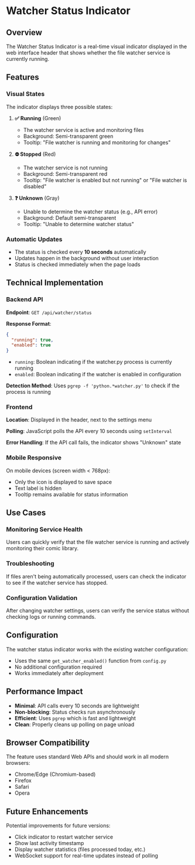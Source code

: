 # Watcher Status Indicator

## Overview

The Watcher Status Indicator is a real-time visual indicator displayed in the web interface header that shows whether the file watcher service is currently running.

## Features

### Visual States

The indicator displays three possible states:

1. **✅ Running** (Green)
   - The watcher service is active and monitoring files
   - Background: Semi-transparent green
   - Tooltip: "File watcher is running and monitoring for changes"

2. **⛔ Stopped** (Red)
   - The watcher service is not running
   - Background: Semi-transparent red
   - Tooltip: "File watcher is enabled but not running" or "File watcher is disabled"

3. **❓ Unknown** (Gray)
   - Unable to determine the watcher status (e.g., API error)
   - Background: Default semi-transparent
   - Tooltip: "Unable to determine watcher status"

### Automatic Updates

- The status is checked every **10 seconds** automatically
- Updates happen in the background without user interaction
- Status is checked immediately when the page loads

## Technical Implementation

### Backend API

**Endpoint**: `GET /api/watcher/status`

**Response Format**:
```json
{
  "running": true,
  "enabled": true
}
```

- `running`: Boolean indicating if the watcher.py process is currently running
- `enabled`: Boolean indicating if the watcher is enabled in configuration

**Detection Method**: Uses `pgrep -f 'python.*watcher.py'` to check if the process is running

### Frontend

**Location**: Displayed in the header, next to the settings menu

**Polling**: JavaScript polls the API every 10 seconds using `setInterval`

**Error Handling**: If the API call fails, the indicator shows "Unknown" state

### Mobile Responsive

On mobile devices (screen width < 768px):
- Only the icon is displayed to save space
- Text label is hidden
- Tooltip remains available for status information

## Use Cases

### Monitoring Service Health
Users can quickly verify that the file watcher service is running and actively monitoring their comic library.

### Troubleshooting
If files aren't being automatically processed, users can check the indicator to see if the watcher service has stopped.

### Configuration Validation
After changing watcher settings, users can verify the service status without checking logs or running commands.

## Configuration

The watcher status indicator works with the existing watcher configuration:
- Uses the same `get_watcher_enabled()` function from `config.py`
- No additional configuration required
- Works immediately after deployment

## Performance Impact

- **Minimal**: API calls every 10 seconds are lightweight
- **Non-blocking**: Status checks run asynchronously
- **Efficient**: Uses `pgrep` which is fast and lightweight
- **Clean**: Properly cleans up polling on page unload

## Browser Compatibility

The feature uses standard Web APIs and should work in all modern browsers:
- Chrome/Edge (Chromium-based)
- Firefox
- Safari
- Opera

## Future Enhancements

Potential improvements for future versions:
- Click indicator to restart watcher service
- Show last activity timestamp
- Display watcher statistics (files processed today, etc.)
- WebSocket support for real-time updates instead of polling
